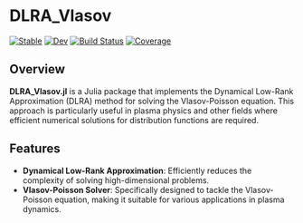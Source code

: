 # DLRA_Vlasov

[![Stable](https://img.shields.io/badge/docs-stable-blue.svg)](https://gvretina.github.io/DLRA_Vlasov.jl/stable/)
[![Dev](https://img.shields.io/badge/docs-dev-blue.svg)](https://gvretina.github.io/DLRA_Vlasov.jl/dev/)
[![Build Status](https://github.com/gvretina/DLRA_Vlasov.jl/actions/workflows/CI.yml/badge.svg?branch=main)](https://github.com/gvretina/DLRA_Vlasov.jl/actions/workflows/CI.yml?query=branch%3Amain)
[![Coverage](https://codecov.io/gh/gvretina/DLRA_Vlasov.jl/branch/main/graph/badge.svg)](https://codecov.io/gh/gvretina/DLRA_Vlasov.jl)

## Overview

**DLRA_Vlasov.jl** is a Julia package that implements the Dynamical Low-Rank Approximation (DLRA) method for solving the Vlasov-Poisson equation. This approach is particularly useful in plasma physics and other fields where efficient numerical solutions for distribution functions are required.

## Features

- **Dynamical Low-Rank Approximation**: Efficiently reduces the complexity of solving high-dimensional problems.
- **Vlasov-Poisson Solver**: Specifically designed to tackle the Vlasov-Poisson equation, making it suitable for various applications in plasma dynamics.
